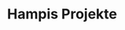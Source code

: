 ---
title: Hampis Projekte
intro_text: Hey Welcome to my <span>project overview</span> page.<br>Let's start scrolling and learn more about my projects and me.
---